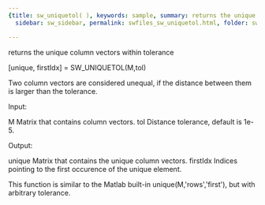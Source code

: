 ```yaml
---
{title: sw_uniquetol( ), keywords: sample, summary: returns the unique column vectors within tolerance,
  sidebar: sw_sidebar, permalink: swfiles_sw_uniquetol.html, folder: swfiles, mathjax: 'true'}

---
```

  returns the unique column vectors within tolerance
 
  [unique, firstIdx] = SW_UNIQUETOL(M,tol)
 
  Two column vectors are considered unequal, if the distance between them
  is larger than the tolerance.
 
  Input:
 
  M         Matrix that contains column vectors.
  tol       Distance tolerance, default is 1e-5.
 
  Output:
 
  unique    Matrix that contains the unique column vectors.
  firstIdx  Indices pointing to the first occurence of the unique element.
 
  This function is similar to the Matlab built-in unique(M,'rows','first'),
  but with arbitrary tolerance.
 
